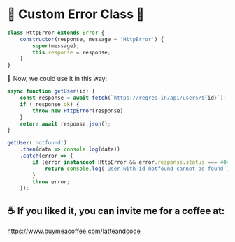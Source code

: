 # 📛 Custom Error Class 📛

```js 
class HttpError extends Error {
    constructor(response, message = 'HttpError') {
        super(message);
        this.response = response;
    }
}
```

🧐 Now, we could use it in this way:

```js
async function getUser(id) {
    const response = await fetch(`https://reqres.in/api/users/${id}`);
    if (!response.ok) {
        throw new HttpError(response)
    }
    return await response.json();
}

getUser('notfound')
    .then(data => console.log(data))
    .catch(error => {
        if (error instanceof HttpError && error.response.status === 404) {
            return console.log('User with id notfound cannot be found');
        }
        throw error;
    });
```

## ☕️ If you liked it, you can invite me for a coffee at:

https://www.buymeacoffee.com/latteandcode

